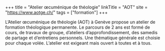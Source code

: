 +++
title = "Atelier œcuménique de théologie"
linkTitle = "AOT"
site = "https://www.aotge.ch/"
tags = ["formation"]
+++

L’Atelier œcuménique de théologie (AOT) à Genève propose un atelier de formation théologique permanente. Le parcours de 2 ans est formé de cours, de travaux de groupe, d’ateliers d’approfondissement, des samedis de partage et d’entretiens personnels. Une thématique générale est choisie pour chaque volée. L’atelier est exigeant mais ouvert à toutes et à tous.
